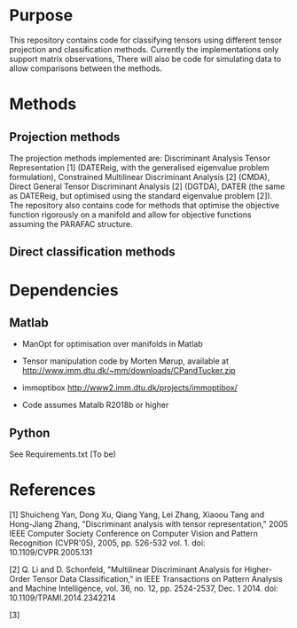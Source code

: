 # Purpose

This repository contains code for classifying tensors using different tensor projection and classification methods. Currently the implementations only support matrix observations, There will also be code for simulating data to allow comparisons between the methods.

# Methods
## Projection methods
The projection methods implemented are: Discriminant Analysis Tensor Representation [1] (DATEReig, with the generalised eigenvalue problem formulation), Constrained Multilinear Discriminant Analysis [2] (CMDA), Direct General Tensor Discriminant Analysis [2] (DGTDA), DATER (the same as DATEReig, but optimised using the standard  eigenvalue problem [2]). The repository also contains code for methods that  optimise the objective function rigorously on a manifold and allow for objective functions assuming the PARAFAC structure. 

## Direct classification methods

# Dependencies

## Matlab

* ManOpt for optimisation over manifolds in Matlab

* Tensor manipulation code by Morten Mørup, available at http://www.imm.dtu.dk/~mm/downloads/CPandTucker.zip

* immoptibox http://www2.imm.dtu.dk/projects/immoptibox/

* Code assumes Matalb R2018b or higher

## Python

See Requirements.txt (To be)

# References
[1] Shuicheng Yan, Dong Xu, Qiang Yang, Lei Zhang, Xiaoou Tang and Hong-Jiang Zhang, "Discriminant analysis with tensor representation," 2005 IEEE Computer Society Conference on Computer Vision and Pattern Recognition (CVPR'05), 2005, pp. 526-532 vol. 1.
doi: 10.1109/CVPR.2005.131

[2] Q. Li and D. Schonfeld, "Multilinear Discriminant Analysis for Higher-Order Tensor Data Classification," in IEEE Transactions on Pattern Analysis and Machine Intelligence, vol. 36, no. 12, pp. 2524-2537, Dec. 1 2014.
doi: 10.1109/TPAMI.2014.2342214

[3]
